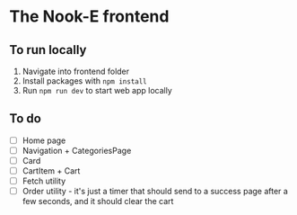 # The Nook-E frontend

## To run locally

1. Navigate into frontend folder
2. Install packages with `npm install`
3. Run `npm run dev` to start web app locally

## To do

- [ ] Home page
- [ ] Navigation + CategoriesPage
- [ ] Card
- [ ] CartItem + Cart
- [ ] Fetch utility
- [ ] Order utility - it's just a timer that should send to a success page after a few seconds, and it should clear the cart
